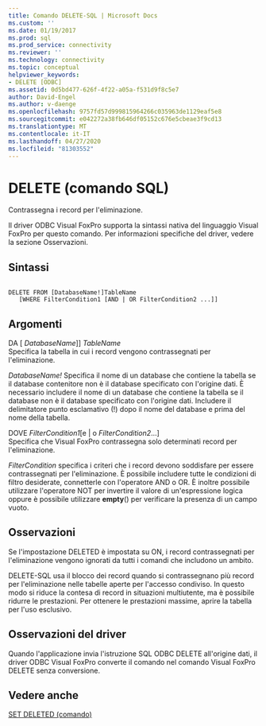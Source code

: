 ```yaml
---
title: Comando DELETE-SQL | Microsoft Docs
ms.custom: ''
ms.date: 01/19/2017
ms.prod: sql
ms.prod_service: connectivity
ms.reviewer: ''
ms.technology: connectivity
ms.topic: conceptual
helpviewer_keywords:
- DELETE [ODBC]
ms.assetid: 0d5bd477-626f-4f22-a05a-f531d9f8c5e7
author: David-Engel
ms.author: v-daenge
ms.openlocfilehash: 9757fd57d999815964266c035963de1129eaf5e8
ms.sourcegitcommit: e042272a38fb646df05152c676e5cbeae3f9cd13
ms.translationtype: MT
ms.contentlocale: it-IT
ms.lasthandoff: 04/27/2020
ms.locfileid: "81303552"
---
```

# <a name="delete---sql-command"></a>DELETE (comando SQL)
Contrassegna i record per l'eliminazione.  
  
 Il driver ODBC Visual FoxPro supporta la sintassi nativa del linguaggio Visual FoxPro per questo comando. Per informazioni specifiche del driver, vedere la sezione Osservazioni.  
  
## <a name="syntax"></a>Sintassi  
  
```  
  
DELETE FROM [DatabaseName!]TableName  
   [WHERE FilterCondition1 [AND | OR FilterCondition2 ...]]  
```  
  
## <a name="arguments"></a>Argomenti  
 DA [ *DatabaseName*]] *TableName*  
 Specifica la tabella in cui i record vengono contrassegnati per l'eliminazione.  
  
 *DatabaseName!* Specifica il nome di un database che contiene la tabella se il database contenitore non è il database specificato con l'origine dati. È necessario includere il nome di un database che contiene la tabella se il database non è il database specificato con l'origine dati. Includere il delimitatore punto esclamativo (!) dopo il nome del database e prima del nome della tabella.  
  
 DOVE *FilterCondition1*[e &#124; o *FilterCondition2*...]  
 Specifica che Visual FoxPro contrassegna solo determinati record per l'eliminazione.  
  
 *FilterCondition* specifica i criteri che i record devono soddisfare per essere contrassegnati per l'eliminazione. È possibile includere tutte le condizioni di filtro desiderate, connetterle con l'operatore AND o OR. È inoltre possibile utilizzare l'operatore NOT per invertire il valore di un'espressione logica oppure è possibile utilizzare **empty**() per verificare la presenza di un campo vuoto.  
  
## <a name="remarks"></a>Osservazioni  
 Se l'impostazione DELETED è impostata su ON, i record contrassegnati per l'eliminazione vengono ignorati da tutti i comandi che includono un ambito.  
  
 DELETE-SQL usa il blocco dei record quando si contrassegnano più record per l'eliminazione nelle tabelle aperte per l'accesso condiviso. In questo modo si riduce la contesa di record in situazioni multiutente, ma è possibile ridurre le prestazioni. Per ottenere le prestazioni massime, aprire la tabella per l'uso esclusivo.  
  
## <a name="driver-remarks"></a>Osservazioni del driver  
 Quando l'applicazione invia l'istruzione SQL ODBC DELETE all'origine dati, il driver ODBC Visual FoxPro converte il comando nel comando Visual FoxPro DELETE senza conversione.  
  
## <a name="see-also"></a>Vedere anche  
 [SET DELETED (comando)](../../odbc/microsoft/set-deleted-command.md)
